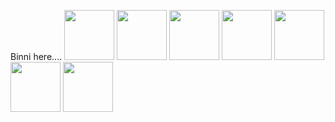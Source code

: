 
Binni here....
<a href="https://nodejs.org/en/docs/"><img src="https://cdn.dribbble.com/users/2442115/screenshots/8699490/media/48bbda278683c7879bebd57f0e2f9271.gif" width="80"/></a>
<a href="https://angular.io/"><img src="https://user-images.githubusercontent.com/1560278/27637937-cb4b9b24-5c11-11e7-949b-15c1e4cdb53c.gif" width="80"/></a>
<a href="https://www.w3schools.com/css/"><img src="https://onepatch.com/wp-content/uploads/2020/03/CSS_CIRCLE.gif" width="80"/></a>
<a href="https://www.w3schools.com/html/"><img src="https://media3.giphy.com/media/XAxylRMCdpbEWUAvr8/giphy.gif?cid=6c09b952phtpxuk4fvu40wvpiv9c9ar18pvmx2tusrz1s1dw&rid=giphy.gif&ct=s" width="80"/></a>
<a href="https://www.w3schools.com/js/"><img src="https://onepatch.com/wp-content/uploads/2020/03/JAVASCRIPT_CIRCLE_NEW.gif" width="80"/></a>
<a href="https://docs.nestjs.com/"><img src="https://docs.nestjs.com/assets/logo-small.svg" width="80"/></a>
<a href="https://docs.github.com/en"><img src="https://upload.wikimedia.org/wikipedia/commons/thumb/9/91/Octicons-mark-github.svg/1200px-Octicons-mark-github.svg.png" width="80"/></a>
